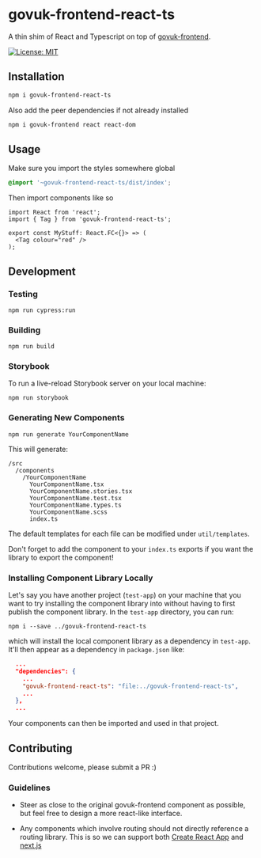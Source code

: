 # govuk-frontend-react-ts

A thin shim of React and Typescript on top of [govuk-frontend](https://github.com/alphagov/govuk-frontend).

[![License: MIT](https://img.shields.io/badge/License-MIT-green.svg)](https://opensource.org/licenses/MIT)

## Installation

```sh
npm i govuk-frontend-react-ts
```

Also add the peer dependencies if not already installed

```sh
npm i govuk-frontend react react-dom
```

## Usage

Make sure you import the styles somewhere global

```scss
@import '~govuk-frontend-react-ts/dist/index';
```

Then import components like so

```tsx
import React from 'react';
import { Tag } from 'govuk-frontend-react-ts';

export const MyStuff: React.FC<{}> => (
  <Tag colour="red" />
);
```

## Development

### Testing

```
npm run cypress:run
```

### Building

```
npm run build
```

### Storybook

To run a live-reload Storybook server on your local machine:

```
npm run storybook
```

### Generating New Components

```
npm run generate YourComponentName
```

This will generate:

```
/src
  /components
    /YourComponentName
      YourComponentName.tsx
      YourComponentName.stories.tsx
      YourComponentName.test.tsx
      YourComponentName.types.ts
      YourComponentName.scss
      index.ts
```

The default templates for each file can be modified under `util/templates`.

Don't forget to add the component to your `index.ts` exports if you want the library to export the component!

### Installing Component Library Locally

Let's say you have another project (`test-app`) on your machine that you want to try installing the component library into without having to first publish the component library. In the `test-app` directory, you can run:

```
npm i --save ../govuk-frontend-react-ts
```

which will install the local component library as a dependency in `test-app`. It'll then appear as a dependency in `package.json` like:

```JSON
  ...
  "dependencies": {
    ...
    "govuk-frontend-react-ts": "file:../govuk-frontend-react-ts",
    ...
  },
  ...
```

Your components can then be imported and used in that project.

## Contributing

Contributions welcome, please submit a PR :)

### Guidelines

- Steer as close to the original govuk-frontend component as possible, but feel
  free to design a more react-like interface.

- Any components which involve routing should not directly reference a routing
  library. This is so we can support both
  [Create React App](https://create-react-app.dev) and
  [next.js](https://nextjs.org)
